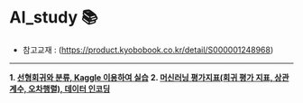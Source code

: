 # AI_study 📚

- 참고교재 : (https://product.kyobobook.co.kr/detail/S000001248968)

---

**1. [선형회귀와 분류, Kaggle 이용하여 실습](study/250825.md)**
**2. [머신러닝 평가지표(회귀 평가 지표, 상관계수, 오차행렬), 데이터 인코딩](study/250826.md)**

